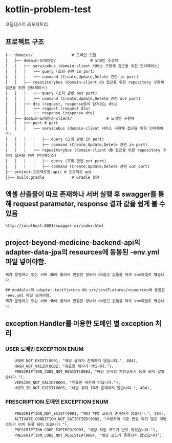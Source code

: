 # kotlin-problem-test
코딩테스트 레포지토리

## 프로젝트 구조
```
├── domains/                 # 도메인 모델      
│   ├── domain-도메인명/               # 도메인 추상체       
│   │   ├── servicebus (domain-client 서비스 구현체 접근을 위한 인터페이스)      
│   │   │   ├── query (조회 관련 in port)       
│   │   │   ├── command (Create,Update,Delete 관련 in port)       
│   │   ├── repositorybus (domain-client db 접근을 위한 repository 구현체 접근을 위한 인터페이스)      
│   │   │   ├── query (조회 관련 out port)       
│   │   │   ├── command (Create,Update,Delete 관련 out port)       
│   │   ├── dto (request, response등이 담겨있는 dto)       
│   │   │   ├── request (request dto)       
│   │   │   ├── response (response dto)       
│   ├── domain-도메인명-client/               # 도메인 구현체     
│   │   ├── port # port      
│   │   │   ├── servicebus (domain-client 서비스 구현체 접근을 위한 인터페이스)      
│   │   │   │   ├── query (조회 관련 in port)       
│   │   │   │   ├── command (Create,Update,Delete 관련 in port)       
│   │   │   ├── repositorybus (domain-client db 접근을 위한 repository 구현체 접근을 위한 인터페이스)
│   │   │   │   ├── query (조회 관련 out port)       
│   │   │   │   ├── command (Create,Update,Delete 관련 out port)       
├── project-프로젝트명-api/ # 프로젝트 api      
│├── build.gradle            # Gradle 설정      
```

## 엑셀 산출물이 따로 존재하나 서버 실행 후 swagger를 통해 request parameter, response 결과 값을 쉽게 볼 수 있음
```
http://localhost:8081/swagger-ui/index.html
```

## project-beyond-medicine-backend-api의 adapter-data-jpa의 resources에 동봉된 -env.yml 파일 넣어야함.
```
제가 운영하고 있는 서버 db에 올려서 민감한 정보라 db접근 값들을 따로 env파일로 뻈습니다.
```

```
## moddules의 adapter-testfixture-db src/testFixtures/resources에 동봉된 -env.yml 파일 넣어야함.
제가 운영하고 있는 서버 db에 올려서 민감한 정보라 db접근 값들을 따로 env파일로 뻈습니다.
```

## exception Handler를 이용한 도메인 별 exception 처리

### USER 도메인 EXCEPTION ENUM
```
    USER_NOT_EXIST(8001, "해당 유저가 존재하지 않습니다.", 404),
    HASH_NOT_VALID(8002, "유효한 해시가 아닙니다."),
    PRESCRIPTION_CODE_NOT_REGIST(8003, "해당 유저의 처방코드가 등록 되지 않았습니다."),
    VERSION_NOT_VALID(8004, "유효한 버전이 아닙니다."),
    USER_ID_NOT_EXIST(8005, "해당 유저 ID가 존재하지 않습니다.", 404),
```

### PRESCRIPTION 도메인 EXCEPTION ENUM
```
    PRESCRIPTION_NOT_EXIST(9001, "해당 처방 코드가 존재하지 않습니다.", 404),
    ACTIVATE_CONDITION_NOT_SATISFIED(9002, "사용자의 기존 만료 되지 않은 처방코드가 이미 등록 되어 있습니다."),
    PRESCRIPTION_CODE_EXPIRED(9003, "해당 처방 코드가 만료 되었습니다."),
    PRESCRIPTION_CODE_NOT_REGISTER(9004, "해당 코드가 등록되지 않았습니다"),
```